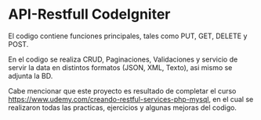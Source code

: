 # API-Restfull CodeIgniter
El codigo contiene funciones principales, tales como PUT, GET, DELETE y POST.

En el codigo se realiza CRUD, Paginaciones, Validaciones y servicio de servir la data en distintos formatos (JSON, XML, Texto), asi mismo se adjunta la BD.

Cabe mencionar que este proyecto es resultado de completar el curso https://www.udemy.com/creando-restful-services-php-mysql, en el 
cual se realizaron todas las practicas, ejercicios y algunas mejoras del codigo.

